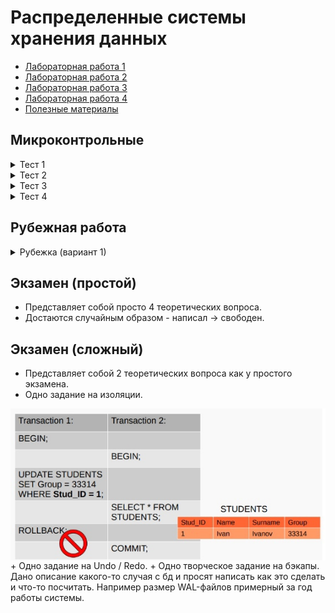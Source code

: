 # Распределенные системы хранения данных

+ [Лабораторная работа 1](./LAB_1)
+ [Лабораторная работа 2](./LAB_2)
+ [Лабораторная работа 3](./LAB_3)
+ [Лабораторная работа 4](./LAB_4)
+ [Полезные материалы](./docs)

## Микроконтрольные
<details>
  <summary>Тест 1</summary>
  <img align="middle" alt="микрокр-1" src="./tests/img/test1.jpg" /> 
</details>

<details>
  <summary>Тест 2</summary>
  <img align="middle" alt="микрокр-2" src="tests/img/test2-n.jpg" /> 
</details>

<details>
  <summary>Тест 3</summary>
  <img align="middle" alt="микрокр-3" src="./tests/img/test3.jpg" /> 
</details>

<details>
  <summary>Тест 4</summary>
  <img align="middle" alt="микрокр-4" src="./tests/img/test4.jpg" /> 
</details>

## Рубежная работа
<details>
  <summary>Рубежка (вариант 1)</summary>
  <img align="middle" alt="рубеж-1" src="./tests/img/rybej_var1.jpg" /> 
</details>

## Экзамен (простой)
+ Представляет собой просто 4 теоретических вопроса.  
+ Достаются случайным образом - написал -> свободен.

## Экзамен (сложный)
+ Представляет собой 2 теоретических вопроса как у простого экзамена.    
+ Одно задание на изоляции.  
<img align="middle" alt="Задание 2" src="./tests/img/exam-task2.jpg" />
+ Одно задание на Undo / Redo.  
+ Одно творческое задание на бэкапы. Дано описание какого-то случая с бд и просят написать как это сделать и что-то посчитать. Например размер WAL-файлов примерный за год работы системы.